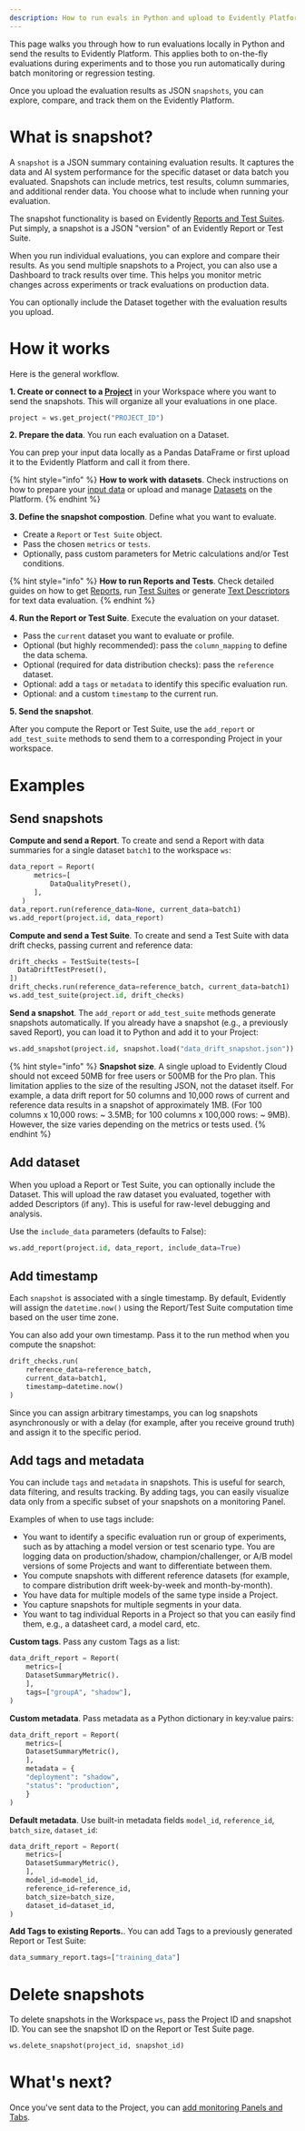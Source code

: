 ```yaml
---
description: How to run evals in Python and upload to Evidently Platform.
---   
```


This page walks you through how to run evaluations locally in Python and send the results to Evidently Platform. This applies both to on-the-fly evaluations during experiments and to those you run automatically during batch monitoring or regression testing.

Once you upload the evaluation results as JSON `snapshots`, you can explore, compare, and track them on the Evidently Platform.

# What is snapshot?

A `snapshot` is a JSON summary containing evaluation results. It captures the data and AI system performance for the specific dataset or data batch you evaluated. Snapshots can include metrics, test results, column summaries, and additional render data. You choose what to include when running your evaluation.

The snapshot functionality is based on Evidently [Reports and Test Suites](../tests-and-reports/overview.md). Put simply, a snapshot is a JSON "version" of an Evidently Report or Test Suite.

When you run individual evaluations, you can explore and compare their results. As you send multiple snapshots to a Project, you can also use a Dashboard to track results over time. This helps you monitor metric changes across experiments or track evaluations on production data. 

You can optionally include the Dataset together with the evaluation results you upload.

# How it works

Here is the general workflow.

**1. Create or connect to a [Project](../projects/add_project.md)** in your Workspace where you want to send the snapshots. This will organize all your evaluations in one place.

```python
project = ws.get_project("PROJECT_ID")
```
**2. Prepare the data**. You run each evaluation on a Dataset. 

You can prep your input data locally as a Pandas DataFrame or first upload it to the Evidently Platform and call it from there.

{% hint style="info" %}
**How to work with datasets**. Check instructions on how to prepare your [input data](../input-data/data-requirements.md) or upload and manage [Datasets](../datasets/datasets_overview.md) on the Platform.
{% endhint %}

**3. Define the snapshot compostion**. Define what you want to evaluate.

* Create a `Report` or `Test Suite` object.
* Pass the chosen `metrics` or `tests`.
* Optionally, pass custom parameters for Metric calculations and/or Test conditions.

{% hint style="info" %}
**How to run Reports and Tests**. Check detailed guides on how to get [Reports](../tests-and-reports/get-reports.md), run [Test Suites](../tests-and-reports/run-tests.md) or generate [Text Descriptors](../tests-and-reports/text-descriptors.md) for text data evaluation.
{% endhint %}

**4. Run the Report or Test Suite**. Execute the evaluation on your dataset.

* Pass the `current` dataset you want to evaluate or profile.
* Optional (but highly recommended): pass the `column_mapping` to define the data schema. 
* Optional (required for data distribution checks): pass the `reference` dataset.
* Optional: add a `tags` or `metadata` to identify this specific evaluation run.
* Optional: and a custom `timestamp` to the current run. 

**5. Send the snapshot**. 

After you compute the Report or Test Suite, use the `add_report` or `add_test_suite` methods to send them to a corresponding Project in your workspace.

# Examples

## Send snapshots

**Compute and send a Report**. To create and send a Report with data summaries for a single dataset `batch1` to the workspace `ws`:

```python
data_report = Report(
      metrics=[
          DataQualityPreset(),
      ],
   )
data_report.run(reference_data=None, current_data=batch1)
ws.add_report(project.id, data_report)
```

**Compute and send a Test Suite**. To create and send a Test Suite with data drift checks, passing current and reference data:

```python
drift_checks = TestSuite(tests=[
  DataDriftTestPreset(),
])
drift_checks.run(reference_data=reference_batch, current_data=batch1)
ws.add_test_suite(project.id, drift_checks)
```

**Send a snapshot**. The `add_report` or `add_test_suite` methods generate snapshots automatically. If you already have a snapshot (e.g., a previously saved Report), you can load it to Python and add it to your Project:

```python
ws.add_snapshot(project.id, snapshot.load("data_drift_snapshot.json"))
```

{% hint style="info" %}
**Snapshot size**. A single upload to Evidently Cloud should not exceed 50MB for free users or 500MB for the Pro plan. This limitation applies to the size of the resulting JSON, not the dataset itself. For example, a data drift report for 50 columns and 10,000 rows of current and reference data results in a snapshot of approximately 1MB. (For 100 columns x 10,000 rows: ~ 3.5MB; for 100 columns x 100,000 rows: ~ 9MB). However, the size varies depending on the metrics or tests used.
{% endhint %}

## Add dataset 

When you upload a Report or Test Suite, you can optionally include the Dataset. This will upload the raw dataset you evaluated, together with added Descriptors (if any). This is useful for raw-level debugging and analysis.

Use the `include_data` parameters (defaults to False):

```python
ws.add_report(project.id, data_report, include_data=True)
```

## Add timestamp

Each `snapshot` is associated with a single timestamp. By default, Evidently will assign the `datetime.now()` using the Report/Test Suite computation time based on the user time zone.

You can also add your own timestamp. Pass it to the run method when you compute the snapshot: 

```python
drift_checks.run(
    reference_data=reference_batch,
    current_data=batch1,
    timestamp=datetime.now()
)
```

Since you can assign arbitrary timestamps, you can log snapshots asynchronously or with a delay (for example, after you receive ground truth) and assign it to the specific period.

## Add tags and metadata

You can include `tags` and `metadata` in snapshots. This is useful for search, data filtering, and results tracking. By adding tags, you can easily visualize data only from a specific subset of your snapshots on a monitoring Panel.

Examples of when to use tags include:
* You want to identify a specific evaluation run or group of experiments, such as by attaching a model version or test scenario type.
  You are logging data on production/shadow, champion/challenger, or A/B model versions of some Projects and want to differentiate between them.
* You compute snapshots with different reference datasets (for example, to compare distribution drift week-by-week and month-by-month).
* You have data for multiple models of the same type inside a Project.
* You capture snapshots for multiple segments in your data.
* You want to tag individual Reports in a Project so that you can easily find them, e.g., a datasheet card, a model card, etc.

**Custom tags**. Pass any custom Tags as a list: 

```python
data_drift_report = Report(
	metrics=[
	DatasetSummaryMetric().
	],
	tags=["groupA", "shadow"],
)
```

**Custom metadata**. Pass metadata as a Python dictionary in key:value pairs:

```python
data_drift_report = Report(
	metrics=[
	DatasetSummaryMetric(),
	],
	metadata = {
	"deployment": "shadow",
	"status": "production",
	}
)
```

**Default metadata**. Use built-in metadata fields `model_id`, `reference_id`, `batch_size`, `dataset_id`:

```python
data_drift_report = Report(
	metrics=[
	DatasetSummaryMetric(),
	],
	model_id=model_id,
	reference_id=reference_id,
	batch_size=batch_size,
	dataset_id=dataset_id,
)
```

**Add Tags to existing Reports.**. You can add Tags to a previously generated Report or Test Suite:

```python
data_summary_report.tags=["training_data"]
```

# Delete snapshots

To delete snapshots in the Workspace `ws`, pass the Project ID and snapshot ID. You can see the snapshot ID on the Report or Test Suite page.

```python
ws.delete_snapshot(project_id, snapshot_id)
```

# What's next?

Once you've sent data to the Project, you can [add monitoring Panels and Tabs](../dashboard/design_dashboard.md).
